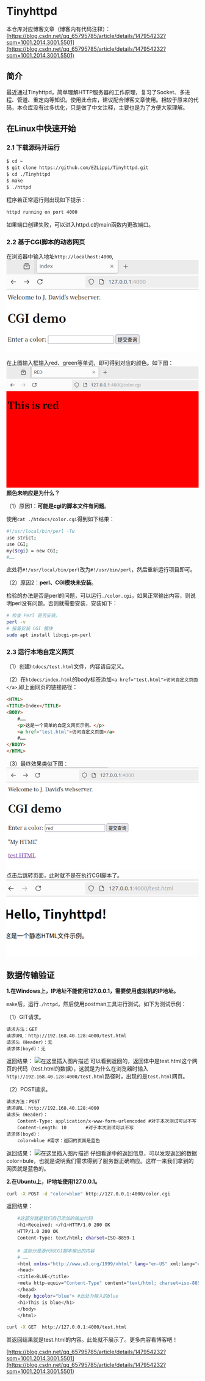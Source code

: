 
# Tinyhttpd

本仓库对应博客文章（博客内有代码注释）：[https://blog.csdn.net/qq_65795785/article/details/147954232?spm=1001.2014.3001.5501](https://blog.csdn.net/qq_65795785/article/details/147954232?spm=1001.2014.3001.5501)

## 简介

最近通过Tinyhttpd，简单理解​​HTTP服务器的工作原理​​，复习了Socket、多进程、​​管道、重定向等知识​。使用此仓库，建议配合博客文章使用。相较于原来的代码，本仓库没有过多优化，只是做了中文注释，主要也是为了方便大家理解。

## 在Linux中快速开始

### 2.1 下载源码并运行

```bash
$ cd ~ 
$ git clone https://github.com/EZLippi/Tinyhttpd.git
$ cd ./Tinyhttpd
$ make
$ ./httpd 
```

程序若正常运行则出现如下提示：

```txt
httpd running on port 4000
```

如果端口创建失败，可以进入httpd.c的main函数内更改端口。


### 2.2 基于CGI脚本的动态网页

在浏览器中输入地址`http://localhost:4000`,
![image](./img/image.png)

在上图输入框输入red、green等单词，即可得到对应的颜色。如下图：
![image](./img/image-1.png)
**颜色未响应是为什么？**

（1）原因1：**可能是cgi的脚本文件有问题**。

使用`cat ./htdocs/color.cgi`得到如下结果：
```bash
#!/usr/local/bin/perl -Tw
use strict;
use CGI;
my($cgi) = new CGI;
#……
```

此处将`#!/usr/local/bin/perl`改为``#!/usr/bin/perl``，然后重新运行项目即可。

（2）原因2：**perl、CGI模块未安装**。

检验的办法是否是perl的问题，可以运行`./color.cgi`，如果正常输出内容，则说明perl没有问题。否则就需要安装，安装如下：

```bash
# 检查 Perl 是否安装。
perl -v
# 接着安装 CGI 模块
sudo apt install libcgi-pm-perl
```

### 2.3 运行本地自定义网页

（1）创建`htdocs/test.html`文件，内容请自定义。

（2）在`htdocs/index.html`的body标签添加`<a href="test.html">访问自定义页面</a>`,即上面网页的链接路径：
```html
<HTML>
<TITLE>Index</TITLE>
<BODY>
	#……
    <p>这是一个简单的自定义网页示例。</p>
    <a href="test.html">访问自定义页面</a>
	#……
</BODY>
</HTML>
```

（3）最终效果类似下图：
![image](./img/image-2.png)
点击后跳转页面，此时就不是在执行CGI脚本了。
![image](./img/image-3.png)


## 数据传输验证

**1.在Windows上，IP地址不能使用127.0.0.1，需要使用虚拟机的IP地址。**

`make`后，运行`./httpd`，然后使用postman工具进行测试。如下为测试示例：

（1）GIT请求。

```html
请求方法：GET
请求URL：http://192.168.40.128:4000/test.html
请求头（Header）：无
请求体(boyd)：无
```

返回结果：
![在这里插入图片描述](https://i-blog.csdnimg.cn/direct/da8347b48f0f4db889a98b6211785e9f.png#pic_center)
可以看到返回的，返回体中是test.html这个网页的代码（test.html的数据），这就是为什么在浏览器时输入`http://192.168.40.128:4000/test.html`路径时，出现的是`test.html`网页。

（2）POST请求。

```html
请求方法：POST
请求URL：http://192.168.40.128:4000
请求头（Header）：
    Content-Type: application/x-www-form-urlencoded #对于本次测试可以不写
    Content-Length: 10       #对于本次测试可以不写
请求体(boyd)：
    color=blue #需求：返回的页面是蓝色
```

返回结果：
![在这里插入图片描述](https://i-blog.csdnimg.cn/direct/79eb70d9e1174002b1eafa48913164f2.png#pic_center)
仔细看途中的返回信息，可以发现返回的数据color=bule，也就是说明我们需求得到了服务器正确响应。这样一来我们拿到的网页就是蓝色的。

**2.在Ubuntu上，IP地址使用127.0.0.1。**

```bash
curl -X POST -d "color=blue" http://127.0.0.1:4000/color.cgi
```

返回结果：

```bash
    #这部分就是我们自己添加的输出代码
    <h1>Received: </h1>HTTP/1.0 200 OK
    HTTP/1.0 200 OK
    Content-Type: text/html; charset=ISO-8859-1

    # 这部分是源代码CGI脚本输出的内容
    # ……
    <html xmlns="http://www.w3.org/1999/xhtml" lang="en-US" xml:lang="en-US">
    <head>
    <title>BLUE</title>
    <meta http-equiv="Content-Type" content="text/html; charset=iso-8859-1" />
    </head>
    <body bgcolor="blue"> #此处为输入的blue
    <h1>This is blue</h1>
    </body>
    </html>
```

```bash
curl -X GET  http://127.0.0.1:4000/test.html
```

其返回结果就是test.html的内容。此处就不展示了。更多内容看博客吧！

[https://blog.csdn.net/qq_65795785/article/details/147954232?spm=1001.2014.3001.5501](https://blog.csdn.net/qq_65795785/article/details/147954232?spm=1001.2014.3001.5501)